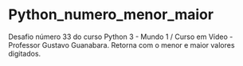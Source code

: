 # Python_numero_menor_maior
Desafio número 33 do curso Python 3 - Mundo 1 / Curso em Vídeo - Professor Gustavo Guanabara.
Retorna com o menor e maior valores digitados.
